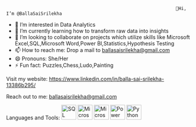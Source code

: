                                                                     👋Hi, I’m @BallaSaiSrilekha
- 👀 I’m interested in Data Analytics
- 🌱 I’m currently learning how to transform raw data into insights
- 💞️ I’m looking to collaborate on projects which utilize skills like Microsoft Excel,SQL,Microsoft Word,Power BI,Statistics,Hypothesis Testing
- 📫 How to reach me: Drop a mail to ballasaisrilekha@gmail.com
- 😄 Pronouns: She/Her
- ⚡ Fun fact: Puzzles,Chess,Ludo,Painting

Visit my website: https://www.linkedin.com/in/balla-sai-srilekha-13386b295/

Reach out to me: ballasaisrilekha@gmail.com

Languages and Tools:  <img src="https://upload.wikimedia.org/wikipedia/commons/2/29/Postgresql_elephant.svg" alt="SQL" width="40" height="40"/>  <img src="https://img.icons8.com/color/48/000000/ms-word.png" alt="Microsoft Word" width="40" height="40"/>  <img src="https://img.icons8.com/fluency/48/000000/microsoft-office-2019.png" alt="Microsoft Office" width="40" height="40"/>  <img src="https://img.icons8.com/color/48/000000/power-bi.png" alt="Power BI" width="40" height="40"/> <img src="https://img.icons8.com/color/48/000000/python.png" alt="Python" width="40" height="40"/>



